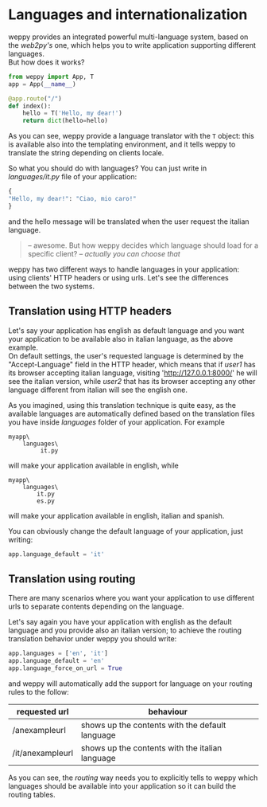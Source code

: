 Languages and internationalization
==================================

weppy provides an integrated powerful multi-language system, based on the *web2py's* one, which helps you to write application supporting different languages.   
But how does it works?

```python
from weppy import App, T
app = App(__name__)

@app.route("/")
def index():
    hello = T('Hello, my dear!')
    return dict(hello=hello)
```

As you can see, weppy provide a language translator with the `T` object: this is available also into the templating environment, and it tells weppy to translate the string depending on clients locale.

So what you should do with languages? You can just write in *languages/it.py* file of your application:

```python
{
"Hello, my dear!": "Ciao, mio caro!"
}
```

and the hello message will be translated when the user request the italian language. 

> – awesome. But how weppy decides which language should load for a specific client?
> – *actually you can choose that*

weppy has two different ways to handle languages in your application: using clients' HTTP headers or using urls. Let's see the differences between the two systems.

Translation using HTTP headers
------------------------------

Let's say your application has english as default language and you want your application to be available also in italian language, as the above example.   
On default settings, the user's requested language is determined by the "Accept-Language" field in the HTTP header, which means that if *user1* has its browser accepting italian language, visiting 'http://127.0.0.1:8000/' he will see the italian version, while *user2* that has its browser accepting any other language different from italian will see the english one.

As you imagined, using this translation technique is quite easy, as the available languages are automatically defined based on the translation files you have inside *languages* folder of your application. For example

```
myapp\
    languages\
         it.py
```

will make your application available in english, while

```
myapp\
    languages\
        it.py
        es.py
```

will make your application available in english, italian and spanish.

You can obviously change the default language of your application, just writing:

```python
app.language_default = 'it'
```

Translation using routing
-------------------------

There are many scenarios where you want your application to use different urls to separate contents depending on the language.

Let's say again you have your application with english as the default language and you provide also an italian version; to achieve the routing translation behavior under weppy you should write:

```python
app.languages = ['en', 'it']
app.language_default = 'en'
app.language_force_on_url = True
```
and weppy will automatically add the support for language on your routing rules to the follow:

| requested url | behaviour |
| --- | --- |
| /anexampleurl | shows up the contents with the default language |
| /it/anexampleurl | shows up the contents with the italian language |

As you can see, the *routing* way needs you to explicitly tells to weppy which languages should be available into your application so it can build the routing tables.
